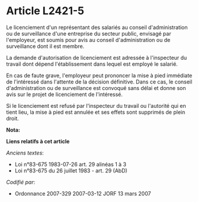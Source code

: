 # Article L2421-5

Le licenciement d'un représentant des salariés au conseil d'administration ou de surveillance d'une entreprise du secteur
public, envisagé par l'employeur, est soumis pour avis au conseil d'administration ou de surveillance dont il est membre.

La demande d'autorisation de licenciement est adressée à l'inspecteur du travail dont dépend l'établissement dans lequel est
employé le salarié.

En cas de faute grave, l'employeur peut prononcer la mise à pied immédiate de l'intéressé dans l'attente de la décision
définitive. Dans ce cas, le conseil d'administration ou de surveillance est convoqué sans délai et donne son avis sur le
projet de licenciement de l'intéressé.

Si le licenciement est refusé par l'inspecteur du travail ou l'autorité qui en tient lieu, la mise à pied est annulée et ses
effets sont supprimés de plein droit.

**Nota:**



**Liens relatifs à cet article**

_Anciens textes_:

  - Loi n°83-675 1983-07-26 art. 29 alinéas 1 à 3
  - Loi n°83-675 du 26 juillet 1983 - art. 29 (AbD)

_Codifié par_:

  - Ordonnance 2007-329 2007-03-12 JORF 13 mars 2007
